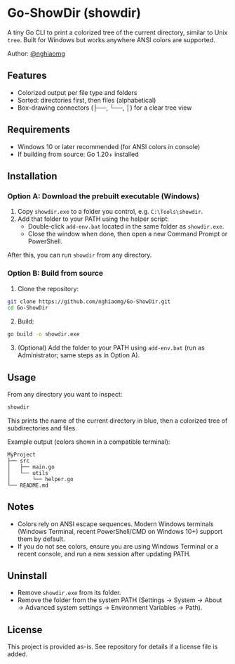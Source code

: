 # Go-ShowDir (showdir)

A tiny Go CLI to print a colorized tree of the current directory, similar to Unix `tree`. Built for Windows but works anywhere ANSI colors are supported.

Author: [@nghiaomg](https://github.com/nghiaomg)

## Features
- Colorized output per file type and folders
- Sorted: directories first, then files (alphabetical)
- Box-drawing connectors (├──, └──, │) for a clear tree view

## Requirements
- Windows 10 or later recommended (for ANSI colors in console)
- If building from source: Go 1.20+ installed

## Installation

### Option A: Download the prebuilt executable (Windows)
1. Copy `showdir.exe` to a folder you control, e.g. `C:\Tools\showdir`.
2. Add that folder to your PATH using the helper script:
   - Double‑click `add-env.bat` located in the same folder as `showdir.exe`.
   - Close the window when done, then open a new Command Prompt or PowerShell.

After this, you can run `showdir` from any directory.

### Option B: Build from source
1. Clone the repository:
```bash
git clone https://github.com/nghiaomg/Go-ShowDir.git
cd Go-ShowDir
```
2. Build:
```bash
go build -o showdir.exe
```
3. (Optional) Add the folder to your PATH using `add-env.bat` (run as Administrator; same steps as in Option A).

## Usage
From any directory you want to inspect:
```bash
showdir
```
This prints the name of the current directory in blue, then a colorized tree of subdirectories and files.

Example output (colors shown in a compatible terminal):
```
MyProject
├── src
│   ├── main.go
│   └── utils
│       └── helper.go
└── README.md
```

## Notes
- Colors rely on ANSI escape sequences. Modern Windows terminals (Windows Terminal, recent PowerShell/CMD on Windows 10+) support them by default.
- If you do not see colors, ensure you are using Windows Terminal or a recent console, and run a new session after updating PATH.

## Uninstall
- Remove `showdir.exe` from its folder.
- Remove the folder from the system PATH (Settings → System → About → Advanced system settings → Environment Variables → Path).

## License
This project is provided as-is. See repository for details if a license file is added.
